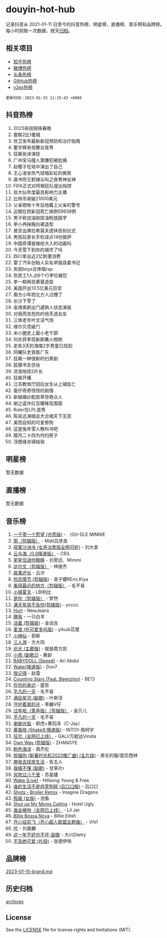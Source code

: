 # douyin-hot-hub

记录抖音从 2021-01-11 日至今的抖音热榜、明星榜、直播榜、音乐榜和品牌榜。每小时抓取一次数据，按天[归档](archives)。

## 相关项目

- [知乎热榜](https://github.com/lonnyzhang423/zhihu-hot-hub)
- [微博热榜](https://github.com/lonnyzhang423/weibo-hot-hub)
- [头条热榜](https://github.com/lonnyzhang423/toutiao-hot-hub)
- [GitHub热榜](https://github.com/lonnyzhang423/github-hot-hub)
- [v2ex热榜](https://github.com/lonnyzhang423/v2ex-hot-hub)


`更新时间：2023-01-15 11:15:43 +0800`

## 抖音热榜

1. 2023央视网络春晚
1. 曼联2比1曼城
1. 世卫发布最新新冠预防和治疗指南
1. 董宇辉央视舞台首秀
1. 狂飙张译演技
1. 广州宝马撞人案嫌犯被批捕
1. 赵樱子在戏中演出了自己
1. 王心凌坐热气球唱彩虹的微笑
1. 虞书欣王鹤棣尖叫之夜男神女神
1. FIFA正式对阿根廷队提出指控
1. 张大仙年度最具影响力主播
1. 比特币突破21000美元
1. 父亲牺牲十年后他戴上父亲的警号
1. 近期在院新冠死亡病例59938例
1. 男子称加油刚拔油枪就跳字
1. 李小冉抹胸白裙造型
1. 普京出席拉希莫夫遗体告别仪式
1. 男孩玩家长手机误点14份披萨
1. 中国奇谭是做给大人的动画吗
1. 今天雪下到你的城市了吗
1. 四川拿出近2亿刺激消费
1. 雷丁汽车创始人实名举报县委书记
1. 央视boys合体唱rap
1. 农民工1人占6个行李位被怼
1. 李一桐再现黄蓉造型
1. 美国开出13.5亿美元巨奖
1. 南方小年把北方人过懵了
1. 长沙下雪了
1. 金靖素颜出门遇熟人状态演我
1. 对我而言危险的他天选女友
1. 三体老年叶文洁气场
1. 维尔贝克破门
1. 米小圈史上最小老干部
1. 刘亦菲李现新剧篝火相依
1. 走失3天的海南2岁男童已找到
1. 同曦队史首胜广东
1. 狂飙一种很新的扫黑剧
1. 狐狸书生仿妆
1. 流浪地球2片长
1. 狂飙开播
1. 江苏教育厅回应女生从上铺坠亡
1. 蛋仔奇奇怪怪的剧情
1. 新娘婚纱配皮草惊艳众人
1. 谢之遥许红豆暧昧氛围感
1. Ruler在LPL首秀
1. 陈奕迅演唱会大合唱天下无双
1. 美而自知的可爱修狗
1. 这是兔年雪人教科书吧
1. 腊月二十四为何扫房子
1. 浮图缘肖铎结局

## 明星榜

暂无数据

## 直播榜

暂无数据

## 音乐榜

1. [一千零一个愿望 (许愿版)](https://sf3-cdn-tos.douyinstatic.com/obj/tos-cn-ve-2774/27c8c0be87fe426e9003a1fc7436f57c) - （G)I-DLE MINNIE
1. [雨（剪辑版）](https://sf6-cdn-tos.douyinstatic.com/obj/tos-cn-ve-2774/1daf425e3c6d4bd5941a2a6b42e227cb) - Matt吕彦良
1. [寂寞沙洲冷 (女声治愈版全网可听)](https://sf3-cdn-tos.douyinstatic.com/obj/tos-cn-ve-2774/205bc0bd9fdd4a619be022a2b5c31365) - 刘大拿
1. [云与海（0.9降速版）]() - CR3.
1. [星星住进你眼睛]() - 刘至远、Mimmi
1. [达尔文（剪辑版）](https://sf3-cdn-tos.douyinstatic.com/obj/tos-cn-ve-2774/oQuPQQmEgnCeZsgKQ78VBZjNVtegzBGpoSbQPD) - 林俊杰
1. [故事还长]() - 云汐
1. [热恋情节 (剪辑版)]() - 吴子健REmi,Kiya
1. [看得最远的地方（剪辑版）](https://sf3-cdn-tos.douyinstatic.com/obj/tos-cn-ve-2774/7e3cdc91401846d0a5a08ac34c7105ad) - 毛不易
1. [小城夏天]() - LBI利比
1. [是你（剪辑版）](https://sf6-cdn-tos.douyinstatic.com/obj/tos-cn-ve-2774/46019dae783c4c969944217fe1cfafc4) - 梦然
1. [满天星辰不及你(剪辑版)](https://sf3-cdn-tos.douyinstatic.com/obj/tos-cn-ve-2774/967cfdb40fa94d60af1ae47c8dc174f0) - ycccc
1. [Hurt](https://sf3-cdn-tos.douyinstatic.com/obj/tos-cn-ve-2774/0ed681d065f9401f89256cb3cecc89e4) - NewJeans
1. [赐我]() - 一只白羊
1. [活着 (剪辑版)](https://sf3-cdn-tos.douyinstatic.com/obj/tos-cn-ve-2774/ooNamL8fuhnPZhRFOcfAbtD0GfQuzHPDgz50QC) - 金润吉
1. [麦浪 (吃可爱多吗版)](https://sf3-cdn-tos.douyinstatic.com/obj/tos-cn-ve-2774/fb2bf2aaa2854aaa8ec0fcfabbee4bd8) - yihuik苡慧
1. [小神仙]() - 郭斯
1. [三人游](https://sf6-cdn-tos.douyinstatic.com/obj/tos-cn-ve-2774/04706d3beb5244829924d111970c35ef) - 方大同
1. [巡光 (主歌版)]() - 就是南方凯
1. [小雨 (副歌2)](https://sf6-cdn-tos.douyinstatic.com/obj/tos-cn-ve-2774/o8xZGGk7bFCVMDnfaaLcaUoAP8zCB3eZegDQD8) - 黄龄
1. [BABYDOLL (Speed)](https://sf6-cdn-tos.douyinstatic.com/obj/tos-cn-ve-2774/f86004ee955c490ab8477e6ba7ca5859) - Ari Abdul
1. [Wake(降速版)]() - Don7
1. [我记得]() - 赵雷
1. [Counting Stars (Feat. Beenzino)](https://sf6-cdn-tos.douyinstatic.com/obj/tos-cn-ve-2774/8d08deefb11647fc9bf31582c6393eb7) - BE′O
1. [在你的身边](https://sf6-cdn-tos.douyinstatic.com/obj/tos-cn-ve-2774/9dce2ee6c9f84c17a6d68458730d7ae8) - 盛哲
1. [平凡的一天]() - 毛不易
1. [满目星河 (副歌)]() - 叶斯淳
1. [守护着我的光](https://sf3-cdn-tos.douyinstatic.com/obj/tos-cn-ve-2774/ed20fb3dda19418492eb676bfe287e15) - 李巍V仔
1. [过年啦（童声版）（剪辑版）](https://sf6-cdn-tos.douyinstatic.com/obj/tos-cn-ve-2774/oMgnyP3mDTOWo58AGmjFfefbDtszC0a7vQDxCm) - 金贝儿
1. [平凡的一天]() - 毛不易
1. [谢谢光临]() - 胖虎+黄钧泽（C-Jay）
1. [黄昏晓 (Shake9.慢速版)](https://sf6-cdn-tos.douyinstatic.com/obj/tos-cn-ve-2774/cd9dda94f3dd48d994b6cd859ab68326) - INTO1-周柯宇
1. [狂恋（全网已上线）](https://sf3-cdn-tos.douyinstatic.com/obj/tos-cn-ve-2774/d5f15632926e41d191233d633bf09ca8) - GALI/万妮达Vinida
1. [Own Way (剪辑版)](https://sf6-cdn-tos.douyinstatic.com/obj/tos-cn-ve-2774/ochA57DoQBgjUeYbuKeQHKrtIiU5HtCInB5ZXd) - ZHANGYE
1. [粉色海洋]() - 周杰伦
1. [祝福你 (新春时光机2023推广曲) (主片段)]() - 房东的猫/盘尼西林
1. [帶我去找夜生活]() - 告五人
1. [我搞不懂 (副歌)]() - 甘草片r
1. [风吹过八千里](https://sf6-cdn-tos.douyinstatic.com/obj/tos-cn-ve-2774/a1a6ff5c96de4f13890fedc3fd6d4c76) - 苏星婕
1. [Wake (Live)]() - Hillsong Young & Free
1. [谁的生活不是鸡零狗碎 (吕口口版)]() - 吕口口
1. [Shots - Broiler Remix]() - Imagine Dragons
1. [假装 (女版)](https://sf6-cdn-tos.douyinstatic.com/obj/tos-cn-ve-2774/osdfgI4Un9kwYCjnADbDFtIWuewfnGDaIQCzu9) - 池鱼
1. [Shut up My Moms Calling](https://sf3-cdn-tos.douyinstatic.com/obj/tos-cn-ve-2774/d40301b58d8d47e990e3897e88a0fa89) - Hotel Ugly
1. [谁会被吻（全网已上线）](https://sf3-cdn-tos.douyinstatic.com/obj/tos-cn-ve-2774/b4aa7945c88d491584f57caea87b054c) - Lil Jet
1. [Billie Bossa Nova](https://sf3-cdn-tos.douyinstatic.com/obj/tos-cn-ve-2774/oE2oRf4FD2CHeLA0xSP2gHhTSCry3fzBP5ha65) - Billie Eilish
1. [开心往前飞（开心超人联盟主题曲）](https://sf6-cdn-tos.douyinstatic.com/obj/tos-cn-ve-2774/9d8fb7c82cf1421fb93a9fe925275e0a) - VIVI
1. [吟](https://sf3-cdn-tos.douyinstatic.com/obj/tos-cn-ve-2774/bbc3623c79074b47b978055f0f6251ad) - 刘美麟
1. [这一年不好也不坏-副歌]() - 大川Dietry
1. [不及她可爱 (片段)]() - 张德伊玲

## 品牌榜

[2023-01-15-brand.md](archives/2023-01-15-brand.md)

## 历史归档

[archives](archives)

## License

See the [LICENSE](LICENSE) file for license rights and limitations (MIT).
